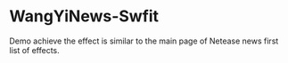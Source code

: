 WangYiNews-Swfit
================

Demo achieve the effect is similar to the main page of Netease news first list of effects.
